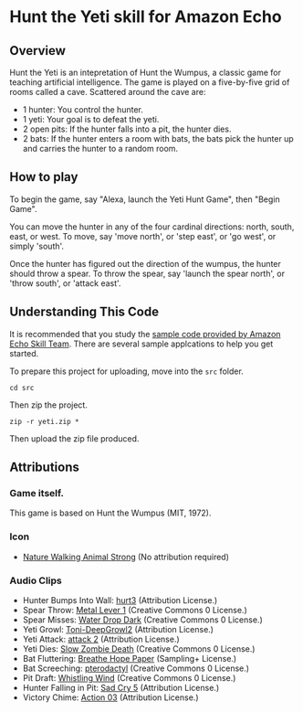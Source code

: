# Hunt the Yeti skill for Amazon Echo

## Overview

Hunt the Yeti is an intepretation of Hunt the Wumpus, a classic game for teaching artificial intelligence. The game is played on a five-by-five grid of rooms called a cave. Scattered around the cave are:

- 1 hunter: You control the hunter.
- 1 yeti: Your goal is to defeat the yeti.
- 2 open pits: If the hunter falls into a pit, the hunter dies.
- 2 bats: If the hunter enters a room with bats, the bats pick the hunter up and carries the hunter to a random room.

## How to play

To begin the game, say "Alexa, launch the Yeti Hunt Game", then "Begin Game".

You can move the hunter in any of the four cardinal directions: north, south, east, or west. To move, say 'move north', or 'step east', or 'go west', or simply 'south'.

Once the hunter has figured out the direction of the wumpus, the hunter should throw a spear. To throw the spear, say 'launch the spear north', or 'throw south', or 'attack east'.

## Understanding This Code

It is recommended that you study the [sample code provided by Amazon Echo Skill Team](https://github.com/amzn/alexa-skills-kit-js). There are several sample applcations to help you get started.

To prepare this project for uploading, move into the `src` folder.

    cd src

Then zip the project.

    zip -r yeti.zip *

Then upload the zip file produced.

## Attributions

### Game itself.

This game is based on Hunt the Wumpus (MIT, 1972).

### Icon

- [Nature Walking Animal Strong](https://www.pexels.com/photo/nature-walking-animal-strong-4075/) (No attribution required)

### Audio Clips

- Hunter Bumps Into Wall: [hurt3](https://www.freesound.org/people/thecheeseman/sounds/44430/) (Attribution License.)
- Spear Throw: [Metal Lever 1](https://www.freesound.org/people/timgormly/sounds/151271/) (Creative Commons 0 License.)
- Spear Misses: [Water Drop Dark](https://www.freesound.org/people/Ev-Dawg/sounds/337525/) (Creative Commons 0 License.)
- Yeti Growl: [Toni-DeepGrowl2](https://www.freesound.org/people/enochrooted/sounds/49465/) (Attribution License.)
- Yeti Attack: [attack 2](https://www.freesound.org/people/sonidotv/sounds/238317/) (Attribution License.)
- Yeti Dies: [Slow Zombie Death](https://www.freesound.org/people/scorpion67890/sounds/169058/) (Creative Commons 0 License.)
- Bat Fluttering: [Breathe Hope Paper](https://www.freesound.org/people/smallsushi/sounds/2294/) (Sampling+ License.)
- Bat Screeching: [pterodactyl](https://www.freesound.org/people/dinodilopho/sounds/263530/) (Creative Commons 0 License.)
- Pit Draft: [Whistling Wind](https://www.freesound.org/people/Motion_S/sounds/218386/) (Creative Commons 0 License.)
- Hunter Falling in Pit: [Sad Cry 5](https://www.freesound.org/people/jorickhoofd/sounds/180310/) (Attribution License.)
- Victory Chime: [Action 03](https://www.freesound.org/people/rhodesmas/sounds/320883/) (Attribution License.)
